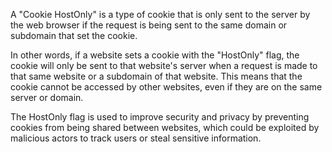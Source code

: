 A "Cookie HostOnly" is a type of cookie that is only sent to the server by the web browser if the request is being sent to the same domain or subdomain that set the cookie.

In other words, if a website sets a cookie with the "HostOnly" flag, the cookie will only be sent to that website's server when a request is made to that same website or a subdomain of that website. This means that the cookie cannot be accessed by other websites, even if they are on the same server or domain.

The HostOnly flag is used to improve security and privacy by preventing cookies from being shared between websites, which could be exploited by malicious actors to track users or steal sensitive information.